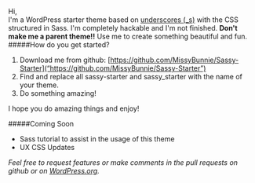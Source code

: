 Hi,  
I'm a WordPress starter theme based on [underscores (_s)](http://underscores.me/) with the CSS structured in Sass. I'm completely hackable and I'm not finished.  **Don't make me a parent theme!!** Use me to create something beautiful and fun.  
#####How do you get started?
1. Download me from github: [https://github.com/MissyBunnie/Sassy-Starter](“https://github.com/MissyBunnie/Sassy-Starter”)
2. Find and replace all sassy-starter and sassy_starter with the name of your theme.
3. Do something amazing!  

I hope you do amazing things and enjoy!

#####Coming Soon
+ Sass tutorial to assist in the usage of this theme
+ UX CSS Updates  

_Feel free to request features or make comments in the pull requests on github or on [WordPress.org](https://wordpress.org/themes/sassy-starter)._